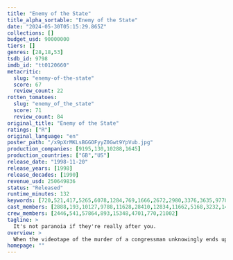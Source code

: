```yaml
---
title: "Enemy of the State"
title_alpha_sortable: "Enemy of the State"
date: "2024-05-30T05:15:29.865Z"
collections: []
budget_usd: 90000000
tiers: []
genres: [28,18,53]
tsdb_id: 9798
imdb_id: "tt0120660"
metacritic:
  slug: "enemy-of-the-state"
  score: 67
  review_count: 22
rotten_tomatoes:
  slug: "enemy_of_the_state"
  score: 71
  review_count: 84
original_title: "Enemy of the State"
ratings: ["R"]
original_language: "en"
poster_path: "/x9pXrMKLsBGGOFyyZ0Gwt9YpVub.jpg"
production_companies: [9195,130,10288,1645]
production_countries: ["GB","US"]
release_date: "1998-11-20"
release_years: [1998]
release_decades: [1990]
revenue_usd: 250649836
status: "Released"
runtime_minutes: 132
keywords: [720,521,417,5265,6078,1284,769,1666,2672,2980,3376,3635,9778,10391,10410,10909,18419,18420,180340,227411,311315,325766,325774,325852]
cast_members: [2888,193,10127,9788,11628,28410,12834,11662,5168,3232,14344,10985,1894,6474,76470,70851,6213,154883,134531,58147,974649,17917,147782,29930,52925,31511,206398,1216752,115874,58950,13922,3197,28004,4492,4765]
crew_members: [2446,541,57864,893,15348,4701,770,21002]
tagline: >
  It's not paranoia if they're really after you.
overview: >
  When the videotape of the murder of a congressman unknowingly ends up in the hands of labor lawyer and dedicated family man Robert Clayton Dean, he is framed for the murder. With the help of the mysterious Brill, Dean attempts to throw the NSA off his trail and prove his innocence.
homepage: ""
---
```

